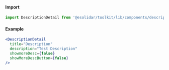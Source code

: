 #### Import

```js static
import DescriptionDetail from '@esolidar/toolkit/lib/components/descriptionDetail';
```

#### Example

```jsx
<DescriptionDetail
  title="Description"
  description="Test Description"
  showmoreDesc={false}
  showMoreDescButton={false}
/>
```
